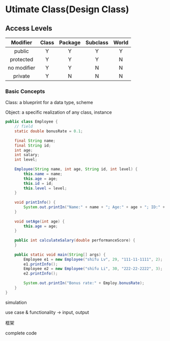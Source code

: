 # Utimate Class(Design Class)

## Access Levels

|  Modifier   | Class | Package | Subclass | World |
| :---------: | :---: | :-----: | :------: | :---: |
|   public    |   Y   |    Y    |    Y     |   Y   |
|  protected  |   Y   |    Y    |    Y     |   N   |
| no modifier |   Y   |    Y    |    N     |   N   |
|   private   |   Y   |    N    |    N     |   N   |

### Basic Concepts

Class: a blueprint for a data type, scheme

Object: a specific realization of any class, instance

```java
public class Employee {
    // field
    static double bonusRate = 0.1;
    
    final String name;
    final String id;
    int age;
    int salary;
    int level;
    
    Employee(String name, int age, String id, int level) {
        this.name = name;
        this.age = age;
        this.id = id;
        this.level = level;
    }
    
    void printInfo() {
        System.out.printIn("Name:" + name + "; Age:" + age + "; ID:" + id);
    }
    
    void setAge(int age) {
        this.age = age;
    }
    
    public int calculateSalary(double performanceScore) {
    }
    
    public static void main(String[] args) {
        Employee e1 = new Employee("shifu Lv", 29, "111-11-1111", 2);
        e1.printInfo();
        Employee e2 = new Employee("shifu Li", 30, "222-22-2222", 3);
        e2.printInfo();
        
        System.out.printIn("Bonus rate:" + Employ.bonusRate);
    }
}
```



simulation 

use case & functionality  -> input, output

框架

complete code